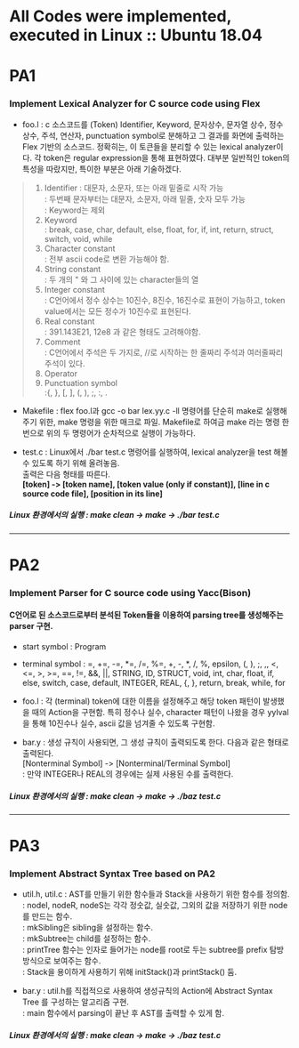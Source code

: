 # All Codes were implemented, executed in Linux :: Ubuntu 18.04  



# PA1
### Implement Lexical Analyzer for C source code using Flex
+ foo.l : c 소스코드를 (Token) Identifier, Keyword, 문자상수, 문자열 상수, 정수상수, 주석, 연산자, punctuation symbol로 분해하고 그 결과를 화면에 출력하는 Flex 기반의 소스코드. 정확히는, 이 토큰들을 분리할 수 있는 lexical analyzer이다. 각 token은 regular expression을 통해 표현하였다. 대부분 일반적인 token의 특성을 따랐지만, 특이한 부분은 아래 기술하겠다. 
 > 1. Identifier 
 : 대문자, 소문자, 또는 아래 밑줄로 시작 가능  
 : 두번째 문자부터는 대문자, 소문자, 아래 밑줄, 숫자 모두 가능  
 : Keyword는 제외  
 > 2. Keyword  
 : break, case, char, default, else, float, for, if, int, return, struct, switch, void, while  
 > 3. Character constant  
 : 전부 ascii code로 변환 가능해야 함.  
 > 4. String constant  
 : 두 개의 " 와 그 사이에 있는 character들의 열  
 > 5. Integer constant  
 : C언어에서 정수 상수는 10진수, 8진수, 16진수로 표현이 가능하고, token value에서는 모든 정수가 10진수로 표현된다.  
 > 6. Real constant  
 : 391.143E21, 12e8 과 같은 형태도 고려해야함.  
 > 7. Comment  
 : C언어에서 주석은 두 가지로, //로 시작하는 한 줄짜리 주석과 여러줄짜리 주석이 있다.  
 > 8. Operator  
 > 9. Punctuation symbol  
 :{, }, [, ], (, ), ;, :, .

+ Makefile : flex foo.l과 gcc -o bar lex.yy.c -ll 명령어를 단순히 make로 실행해주기 위한, make 명령을 위한 매크로 파일. Makefile로 하여금 make 라는 명령 한 번으로 위의 두 명령어가 순차적으로 실행이 가능하다. 

+ test.c : Linux에서 ./bar test.c 명령어를 실행하여, lexical analyzer을 test 해볼 수 있도록 하기 위해 올려놓음.  
 출력은 다음 형태를 따른다.  
 **[token] -> [token name], [token value (only if constant)], [line in c source code file], [position in its line]**  
 
 ##### Linux 환경에서의 실행 : make clean -> make -> ./bar test.c  




------------------------------------------------------------------------------------------------------------------------------------------



# PA2
### Implement Parser for C source code using Yacc(Bison)  
#### C언어로 된 소스코드로부터 분석된 Token들을 이용하여 parsing tree를 생성해주는 parser 구현.  


+ start symbol : Program
+ terminal symbol : =, +=, -=, *=, /=, %=, +, -, *, /, %, epsilon, (, ), ;, ,, <, <=, >, >=, ==, !=, &&, ||, STRING, ID, STRUCT, void, int, char, float, if, else, switch, case, default, INTEGER, REAL, {, }, return, break, while, for  

+ foo.l : 각 (terminal) token에 대한 이름을 설정해주고 해당 token 패턴이 발생했을 때의 Action을 구현함. 특히 정수나 실수, character 패턴이 나왔을 경우 yylval을 통해 10진수나 실수, ascii 값을 넘겨줄 수 있도록 구현함.  

+ bar.y : 생성 규칙이 사용되면, 그 생성 규칙이 출력되도록 한다. 다음과 같은 형태로 출력된다.  
      [Nonterminal Symbol] -> [Nonterminal/Terminal Symbol]  
        : 만약 INTEGER나 REAL의 경우에는 실제 사용된 수를 출력한다.  
        
##### Linux 환경에서의 실행 : make clean -> make -> ./baz test.c  




------------------------------------------------------------------------------------------------------------------------------------------



# PA3  
### Implement Abstract Syntax Tree based on PA2  

+ util.h, util.c : AST를 만들기 위한 함수들과 Stack을 사용하기 위한 함수를 정의함.  
                 : nodeI, nodeR, nodeS는 각각 정숫값, 실숫값, 그외의 값을 저장하기 위한 node를 만드는 함수.  
                 : mkSibling은 sibling을 설정하는 함수.  
                 : mkSubtree는 child를 설정하는 함수.  
                 : printTree 함수는 인자로 들어가는 node를 root로 두는 subtree를 prefix 탐방 방식으로 보여주는 함수.  
                 : Stack을 용이하게 사용하기 위해 initStack()과 printStack() 둠.  
                 
+ bar.y : util.h를 직접적으로 사용하여 생성규칙의 Action에 Abstract Syntax Tree 를 구성하는 알고리즘 구현.  
        : main 함수에서 parsing이 끝난 후 AST를 출력할 수 있게 함.  
                 
                 
                 
##### Linux 환경에서의 실행 : make clean -> make -> ./baz test.c  
                 
